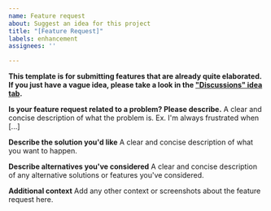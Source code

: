 ```yaml
---
name: Feature request
about: Suggest an idea for this project
title: "[Feature Request]"
labels: enhancement
assignees: ''

---
```


**This template is for submitting features that are already quite elaborated. If you just have a vague idea, please take a look in the ["Discussions" idea tab](https://github.com/computercraft-package-tool/ccpt/discussions/categories/ideas).**

**Is your feature request related to a problem? Please describe.**
A clear and concise description of what the problem is. Ex. I'm always frustrated when [...]

**Describe the solution you'd like**
A clear and concise description of what you want to happen.

**Describe alternatives you've considered**
A clear and concise description of any alternative solutions or features you've considered.

**Additional context**
Add any other context or screenshots about the feature request here.
